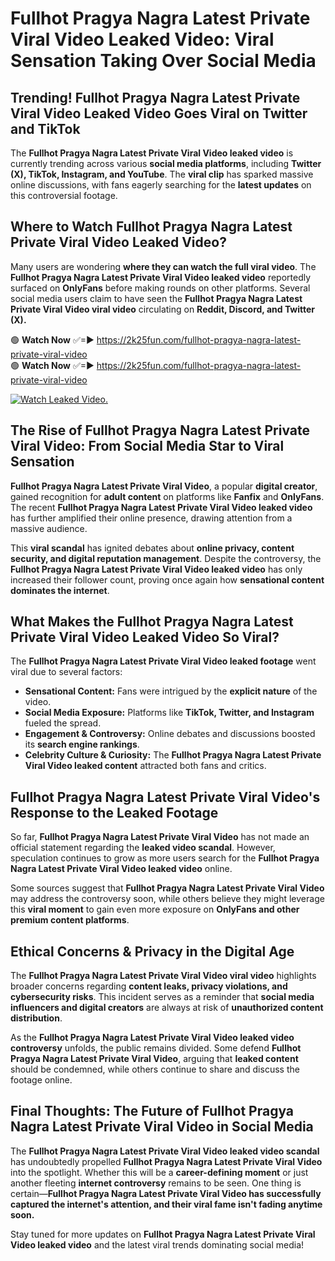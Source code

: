 # Fullhot Pragya Nagra Latest Private Viral Video Leaked Video: Viral Sensation Taking Over Social Media

## **Trending! Fullhot Pragya Nagra Latest Private Viral Video Leaked Video Goes Viral on Twitter and TikTok**
The **Fullhot Pragya Nagra Latest Private Viral Video leaked video** is currently trending across various **social media platforms**, including **Twitter (X), TikTok, Instagram, and YouTube**. The **viral clip** has sparked massive online discussions, with fans eagerly searching for the **latest updates** on this controversial footage.

## **Where to Watch Fullhot Pragya Nagra Latest Private Viral Video Leaked Video?**
Many users are wondering **where they can watch the full viral video**. The **Fullhot Pragya Nagra Latest Private Viral Video leaked video** reportedly surfaced on **OnlyFans** before making rounds on other platforms. Several social media users claim to have seen the **Fullhot Pragya Nagra Latest Private Viral Video viral video** circulating on **Reddit, Discord, and Twitter (X).**

🟢 **Watch Now** ✅=► https://2k25fun.com/fullhot-pragya-nagra-latest-private-viral-video  
🟢 **Watch Now** ✅=► https://2k25fun.com/fullhot-pragya-nagra-latest-private-viral-video  

[![Watch Leaked Video.](https://miro.medium.com/v2/resize:fit:828/format:webp/1*cilzJN44JGOrTw9NJCrNHA.gif "Watch Leaked Video")](https://2k25fun.com/fullhot-pragya-nagra-latest-private-viral-video)

## **The Rise of Fullhot Pragya Nagra Latest Private Viral Video: From Social Media Star to Viral Sensation**
**Fullhot Pragya Nagra Latest Private Viral Video**, a popular **digital creator**, gained recognition for **adult content** on platforms like **Fanfix** and **OnlyFans**. The recent **Fullhot Pragya Nagra Latest Private Viral Video leaked video** has further amplified their online presence, drawing attention from a massive audience.

This **viral scandal** has ignited debates about **online privacy, content security, and digital reputation management**. Despite the controversy, the **Fullhot Pragya Nagra Latest Private Viral Video leaked video** has only increased their follower count, proving once again how **sensational content dominates the internet**.

## **What Makes the Fullhot Pragya Nagra Latest Private Viral Video Leaked Video So Viral?**
The **Fullhot Pragya Nagra Latest Private Viral Video leaked footage** went viral due to several factors:
- **Sensational Content:** Fans were intrigued by the **explicit nature** of the video.
- **Social Media Exposure:** Platforms like **TikTok, Twitter, and Instagram** fueled the spread.
- **Engagement & Controversy:** Online debates and discussions boosted its **search engine rankings**.
- **Celebrity Culture & Curiosity:** The **Fullhot Pragya Nagra Latest Private Viral Video leaked content** attracted both fans and critics.

## **Fullhot Pragya Nagra Latest Private Viral Video's Response to the Leaked Footage**
So far, **Fullhot Pragya Nagra Latest Private Viral Video** has not made an official statement regarding the **leaked video scandal**. However, speculation continues to grow as more users search for the **Fullhot Pragya Nagra Latest Private Viral Video leaked video** online.

Some sources suggest that **Fullhot Pragya Nagra Latest Private Viral Video** may address the controversy soon, while others believe they might leverage this **viral moment** to gain even more exposure on **OnlyFans and other premium content platforms**.

## **Ethical Concerns & Privacy in the Digital Age**
The **Fullhot Pragya Nagra Latest Private Viral Video viral video** highlights broader concerns regarding **content leaks, privacy violations, and cybersecurity risks**. This incident serves as a reminder that **social media influencers and digital creators** are always at risk of **unauthorized content distribution**.

As the **Fullhot Pragya Nagra Latest Private Viral Video leaked video controversy** unfolds, the public remains divided. Some defend **Fullhot Pragya Nagra Latest Private Viral Video**, arguing that **leaked content** should be condemned, while others continue to share and discuss the footage online.

## **Final Thoughts: The Future of Fullhot Pragya Nagra Latest Private Viral Video in Social Media**
The **Fullhot Pragya Nagra Latest Private Viral Video leaked video scandal** has undoubtedly propelled **Fullhot Pragya Nagra Latest Private Viral Video** into the spotlight. Whether this will be a **career-defining moment** or just another fleeting **internet controversy** remains to be seen. One thing is certain—**Fullhot Pragya Nagra Latest Private Viral Video has successfully captured the internet's attention, and their viral fame isn't fading anytime soon.**

Stay tuned for more updates on **Fullhot Pragya Nagra Latest Private Viral Video leaked video** and the latest viral trends dominating social media!